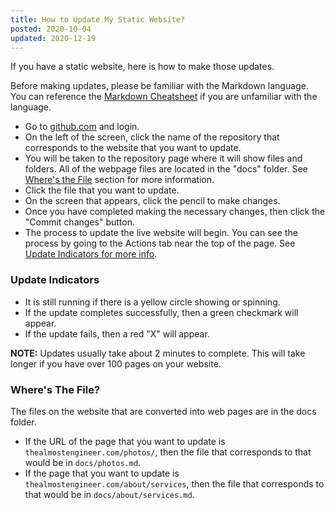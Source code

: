 ```yaml
---
title: How to Update My Static Website?
posted: 2020-10-04
updated: 2020-12-19
---
```


If you have a static website, here is how to make those updates.

Before making updates, please be familiar with the Markdown language. You can reference the
<a href="https://github.com/adam-p/markdown-here/wiki/Markdown-Cheatsheet"
target="_blank">Markdown Cheatsheet</a> if you are unfamiliar with the language.

* Go to <a href="https://github.com" target="_blank">github.com</a> and login.
* On the left of the screen, click the name of the repository that corresponds to the website that you
want to update.
* You will be taken to the repository page where it will show files and folders. All of the
webpage files are located in the "docs" folder. See [Where's the File](#wheres-the-file) section for
more information.
* Click the file that you want to update.
* On the screen that appears, click the pencil to make changes.
* Once you have completed making the necessary changes, then click the "Commit changes" button.
* The process to update the live website will begin. You can see the process by going to the Actions tab
near the top of the page. See [Update Indicators for more info](#update-indicators).

### Update Indicators

* It is still running if there is a yellow circle showing or spinning.
* If the update completes successfully, then a green checkmark will appear.
* If the update fails, then a red "X" will appear.

**NOTE:** Updates usually take about 2 minutes to complete. This will take longer if you have over 100 
pages on your website.

### Where's The File?

The files on the website that are converted into web pages are in the docs folder.

* If the URL of the page that you want to update is
```thealmostengineer.com/photos/```, then the file that corresponds to that would be in ```docs/photos.md```.
* If the page that you want to update is ```thealmostengineer.com/about/services```, then the file that
corresponds to that would be in ```docs/about/services.md```.
